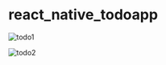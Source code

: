 ﻿# react_native_todoapp
![todo1](https://github.com/Anand3125/react_native_todoapp/assets/124582976/353abaeb-73bd-4b5a-bccf-af4ad426de59)


![todo2](https://github.com/Anand3125/react_native_todoapp/assets/124582976/4788f484-ed27-4cab-a272-8f5634c20fa5)

